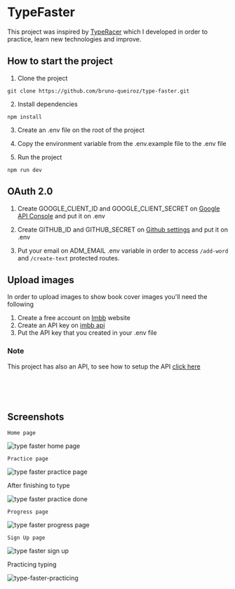 # TypeFaster

This project was inspired by [TypeRacer](https://play.typeracer.com/?universe=play) which I developed in order to practice, learn new technologies and improve.

## How to start the project

1. Clone the project
```
git clone https://github.com/bruno-queiroz/type-faster.git
```
2. Install dependencies
```
npm install
```
3. Create an .env file on the root of the project
   
4. Copy the environment variable from the .env.example file to the .env file
5. Run the project
```
npm run dev
```

## OAuth 2.0
1. Create GOOGLE_CLIENT_ID and GOOGLE_CLIENT_SECRET on [Google API Console](https://console.developers.google.com) and put it on .env
  
2. Create GITHUB_ID and GITHUB_SECRET on [Github settings](https://github.com/settings/applications/new) and put it on .env
   
3. Put your email on ADM_EMAIL .env variable in order to access `/add-word` and `/create-text` protected routes.

## Upload images
In order to upload images to show book cover images you'll need the following

1. Create a free account on [Imbb](https://imgbb.com/) website
2. Create an API key on [imbb api](https://api.imgbb.com/)
3. Put the API key that you created in your .env file

### Note
This project has also an API, to see how to setup the API [click here](https://github.com/bruno-queiroz/type-faster-api.git)

</br>
</br>
</br>

## Screenshots

`Home page`

![type faster home page](https://github.com/bruno-queiroz/tier-list/assets/122624016/f2ae18a8-ee2e-4e1d-9ec1-4fbe0df46e23)

`Practice page`

![type faster practice page](https://github.com/bruno-queiroz/tier-list/assets/122624016/d0bb805c-e526-4b18-bbc2-99ef430a51f0)

After finishing to type

![type faster practice done](https://github.com/bruno-queiroz/tier-list/assets/122624016/84bf8b78-37e6-41eb-9e29-0e394b0e745b)

`Progress page`

![type faster progress page](https://github.com/bruno-queiroz/tier-list/assets/122624016/4dfde103-73a6-46d6-9477-6b2da8dcfff2)

`Sign Up page`

![type faster sign up](https://github.com/bruno-queiroz/tier-list/assets/122624016/631b315c-81b2-4dec-89e0-9aa08760cf0e)

Practicing typing

![type-faster-practicing](https://github.com/bruno-queiroz/tier-list/assets/122624016/fd3a8853-5a70-439f-9b13-f639a571568c)

